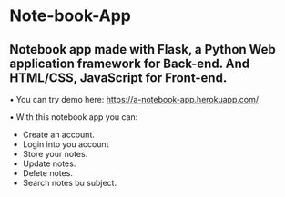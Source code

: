# Note-book-App
Notebook app made with Flask, a Python Web application framework for Back-end. And HTML/CSS, JavaScript for Front-end.
--------

• You can try demo here: https://a-notebook-app.herokuapp.com/

• With this notebook app you can:

* Create an account.
* Login into you account
* Store your notes.
* Update notes.
* Delete notes.
* Search notes bu subject.
